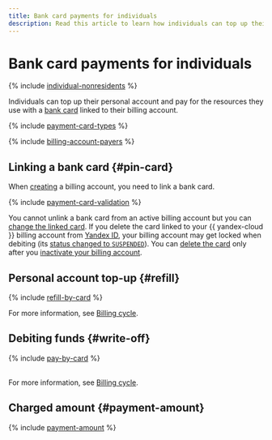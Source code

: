 ```yaml
---
title: Bank card payments for individuals
description: Read this article to learn how individuals can top up their personal account and pay for resources with a bank card linked to their billing account.
---
```


# Bank card payments for individuals

{% include [individual-nonresidents](../../_includes/billing/individual-nonresidents.md) %}

Individuals can top up their personal account and pay for the resources they use with a [bank card](#debit-card) linked to their billing account.

{% include [payment-card-types](../../_includes/billing/payment-card-types.md) %}

{% include [billing-account-payers](../../billing/_includes/billing-account-payers.md) %}

## Linking a bank card {#pin-card}

When [creating](../quickstart/index.md) a billing account, you need to link a bank card.

{% include [payment-card-validation](../_includes/payment-card-validation.md) %}

You cannot unlink a bank card from an active billing account but you can [change the linked card](../operations/pin-card.md). If you delete the card linked to your {{ yandex-cloud }} billing account from [Yandex ID](https://passport.yandex.com/profile), your billing account may get locked when debiting (its [status changed to `SUSPENDED`](../concepts/billing-account-statuses.md)). You can [delete the card](../operations/pin-card.md#remove-card) only after you [inactivate your billing account](../operations/delete-account.md). 

## Personal account top-up {#refill}

{% include [refill-by-card](../_includes/refill-by-card.md) %}

For more information, see [Billing cycle](../payment/billing-cycle-individual.md).

## Debiting funds {#write-off}

{% include [pay-by-card](../_includes/pay-by-card.md) %}

<br/>For more information, see [Billing cycle](../payment/billing-cycle-individual.md).

## Charged amount {#payment-amount}

{% include [payment-amount](../_includes/payment-amount.md) %}

